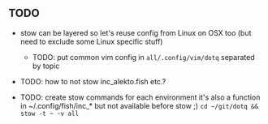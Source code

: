 ## TODO ##

* stow can be layered so let's reuse config from Linux on OSX too (but need to exclude some Linux specific stuff)
	* TODO: put common vim config in `all/.config/vim/dotq` separated by topic


* TODO: how to not stow inc_alekto.fish etc.?
* TODO: create stow commands for each environment
	it's also a function in ~/.config/fish/inc_* but not available before stow ;)
	`cd ~/git/dotq && stow -t ~ -v all`
